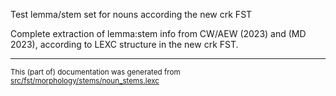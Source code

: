 

Test lemma/stem set for nouns according the new crk FST

Complete extraction of lemma:stem info from CW/AEW (2023) and (MD 2023), according to
LEXC structure in the new crk FST.

* * *

<small>This (part of) documentation was generated from [src/fst/morphology/stems/noun_stems.lexc](https://github.com/giellalt/lang-crk/blob/main/src/fst/morphology/stems/noun_stems.lexc)</small>
